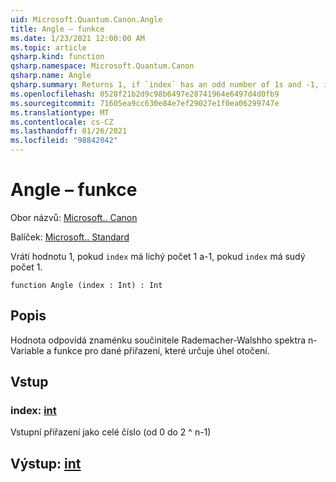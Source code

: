 ```yaml
---
uid: Microsoft.Quantum.Canon.Angle
title: Angle – funkce
ms.date: 1/23/2021 12:00:00 AM
ms.topic: article
qsharp.kind: function
qsharp.namespace: Microsoft.Quantum.Canon
qsharp.name: Angle
qsharp.summary: Returns 1, if `index` has an odd number of 1s and -1, if `index` has an even number of 1s.
ms.openlocfilehash: 0528f21b2d9c98b6497e28741964e6497d4d0fb9
ms.sourcegitcommit: 71605ea9cc630e84e7ef29027e1f0ea06299747e
ms.translationtype: MT
ms.contentlocale: cs-CZ
ms.lasthandoff: 01/26/2021
ms.locfileid: "98842042"
---
```

# <a name="angle-function"></a>Angle – funkce

Obor názvů: [Microsoft.. Canon](xref:Microsoft.Quantum.Canon)

Balíček: [Microsoft.. Standard](https://nuget.org/packages/Microsoft.Quantum.Standard)


Vrátí hodnotu 1, pokud `index` má lichý počet 1 a-1, pokud `index` má sudý počet 1.

```qsharp
function Angle (index : Int) : Int
```


## <a name="description"></a>Popis

Hodnota odpovídá znaménku součinitele Rademacher-Walshho spektra n-Variable a funkce pro dané přiřazení, které určuje úhel otočení.

## <a name="input"></a>Vstup

### <a name="index--int"></a>index: [int](xref:microsoft.quantum.lang-ref.int)

Vstupní přiřazení jako celé číslo (od 0 do 2 ^ n-1)



## <a name="output--int"></a>Výstup: [int](xref:microsoft.quantum.lang-ref.int)

